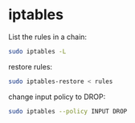 # iptables

List the rules in a chain:
```bash
sudo iptables -L
```

restore rules:
```bash
sudo iptables-restore < rules
```

change input policy to DROP:
```bash
sudo iptables --policy INPUT DROP
```

